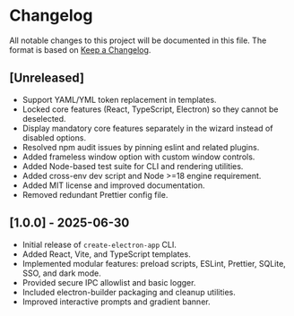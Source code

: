 # Changelog

All notable changes to this project will be documented in this file. The format is based on [Keep a Changelog](https://keepachangelog.com/en/1.0.0/).

## [Unreleased]
- Support YAML/YML token replacement in templates.
- Locked core features (React, TypeScript, Electron) so they cannot be deselected.
- Display mandatory core features separately in the wizard instead of disabled options.
- Resolved npm audit issues by pinning eslint and related plugins.
- Added frameless window option with custom window controls.
- Added Node-based test suite for CLI and rendering utilities.
- Added cross-env dev script and Node >=18 engine requirement.
- Added MIT license and improved documentation.
- Removed redundant Prettier config file.

## [1.0.0] - 2025-06-30
- Initial release of `create-electron-app` CLI.
- Added React, Vite, and TypeScript templates.
- Implemented modular features: preload scripts, ESLint, Prettier, SQLite, SSO, and dark mode.
- Provided secure IPC allowlist and basic logger.
- Included electron-builder packaging and cleanup utilities.
- Improved interactive prompts and gradient banner.
